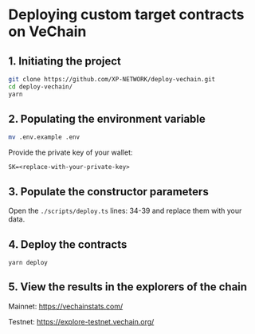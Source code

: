 # Deploying custom target contracts on VeChain

## 1. Initiating the project

```bash
git clone https://github.com/XP-NETWORK/deploy-vechain.git
cd deploy-vechain/
yarn
```

## 2. Populating the environment variable

```bash
mv .env.example .env
```
Provide the private key of your wallet:

```
SK=<replace-with-your-private-key>
```

## 3. Populate the constructor parameters

Open the `./scripts/deploy.ts` lines: 34-39 and replace them with your data.

## 4. Deploy the contracts

```
yarn deploy
```

## 5. View the results in the explorers of the chain

Mainnet: https://vechainstats.com/

Testnet: https://explore-testnet.vechain.org/
